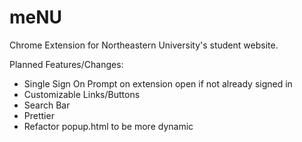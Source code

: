 # meNU
Chrome Extension for Northeastern University's student website.

Planned Features/Changes:

* Single Sign On Prompt on extension open if not already signed in
* Customizable Links/Buttons
* Search Bar
* Prettier
* Refactor popup.html to be more dynamic
